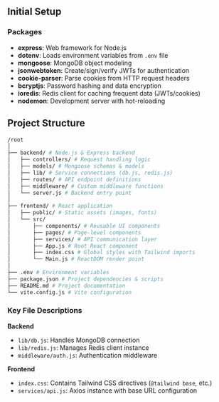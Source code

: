 ## Initial Setup

### Packages
- **express**: Web framework for Node.js
- **dotenv**: Loads environment variables from `.env` file
- **mongoose**: MongoDB object modeling
- **jsonwebtoken**: Create/sign/verify JWTs for authentication
- **cookie-parser**: Parse cookies from HTTP request headers
- **bcryptjs**: Password hashing and data encryption
- **ioredis**: Redis client for caching frequent data (JWTs/cookies)
- **nodemon**: Development server with hot-reloading

## Project Structure
```bash
/root
│
├── backend/ # Node.js & Express backend
│   ├── controllers/ # Request handling logic
│   ├── models/ # Mongoose schemas & models
│   ├── lib/ # Service connections (db.js, redis.js)
│   ├── routes/ # API endpoint definitions
│   ├── middleware/ # Custom middleware functions
│   └── server.js # Backend entry point
│
├── frontend/ # React application
│   ├── public/ # Static assets (images, fonts)
│   └── src/
│       ├── components/ # Reusable UI components
│       ├── pages/ # Page-level components
│       ├── services/ # API communication layer
│       ├── App.js # Root React component
│       ├── index.css # Global styles with Tailwind imports
│       └── Main.js # ReactDOM render point
│
├── .env # Environment variables
├── package.json # Project dependencies & scripts
├── README.md # Project documentation
└── vite.config.js # Vite configuration
```


### Key File Descriptions
**Backend**
- `lib/db.js`: Handles MongoDB connection
- `lib/redis.js`: Manages Redis client instance
- `middleware/auth.js`: Authentication middleware

**Frontend**
- `index.css`: Contains Tailwind CSS directives (`@tailwind base`, etc.)
- `services/api.js`: Axios instance with base URL configuration
